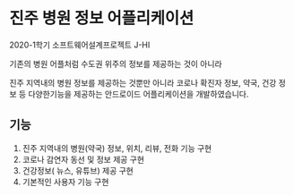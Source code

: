 # 진주 병원 정보 어플리케이션
2020-1학기 소프트웨어설계프로젝트 J-HI

기존의 병원 어플처럼 수도권 위주의 정보를 제공하는 것이 아니라 

진주 지역내의 병원 정보를 제공하는 것뿐만 아니라 코로나 확진자 정보, 약국, 건강 정보 등 다양한기능을 제공하는 안드로이드 어플리케이션을 개발하였습니다.
 
## 기능 
1. 진주 지역내의 병원(약국) 정보, 위치, 리뷰, 전화 기능 구현
2. 코로나 감연자 동선 및 정보 제공 구현
3. 건강정보( 뉴스, 유튜브) 제공 구현
4. 기본적인 사용자 기능 구현
